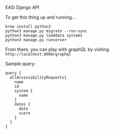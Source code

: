 EASi Django API

To get this thing up and running...

```
brew install python3
python3 manage.py migrate --run-sync
python3 manage.py loaddata systems
python3 manage.py runserver
```

From there, you can play with graphQL by visiting `http://localhost:8000/graphql`

Sample query:
```
query {
  allAccessibilityRequests{
    name
    id
    system {
      name
    }
    dates {
      date
      score
    }
  }
}
```